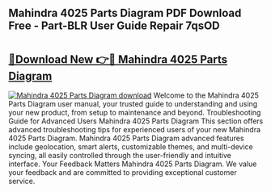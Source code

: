 ## Mahindra 4025 Parts Diagram PDF Download Free - Part-BLR User Guide Repair 7qsOD

# <h2><a href="http://dfsae5.blite.top/?on=Mahindra+4025+Parts+Diagram">🔗Download New 👉🔴 Mahindra 4025 Parts Diagram</a></h2>

[![Mahindra 4025 Parts Diagram download](https://i.imgur.com/lujVjoI.png)](http://dfsae5.blite.top/?on=Mahindra+4025+Parts+Diagram)
Welcome to the Mahindra 4025 Parts Diagram user manual, your trusted guide to understanding and using your new product, from setup to maintenance and beyond. Troubleshooting Guide for Advanced Users Mahindra 4025 Parts Diagram This section offers advanced troubleshooting tips for experienced users of your new Mahindra 4025 Parts Diagram. Mahindra 4025 Parts Diagram advanced features include geolocation, smart alerts, customizable themes, and multi-device syncing, all easily controlled through the user-friendly and intuitive interface. Your Feedback Matters Mahindra 4025 Parts Diagram. We value your feedback and are committed to providing exceptional customer service.
